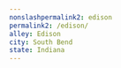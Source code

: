 ```yaml
---
﻿nonslashpermalink2: edison
permalink2: /edison/
alley: Edison
city: South Bend
state: Indiana
---
```

